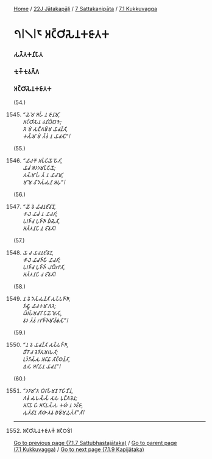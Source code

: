 
[Home](/) / [22J Jātakapāḷi](/tipitaka/22J.md) / [7 Sattakanipāta](/tipitaka/22J/7.md) / [7.1 Kukkuvagga](/tipitaka/22J/7/7.1.md)

# 𑁭𑁇𑁧𑁇𑁮 𑀅𑀝𑁆𑀞𑀺𑀲𑁂𑀦𑀓𑀚𑀸𑀢𑀓

### 𑀲𑀢𑁆𑀢𑀓𑀦𑀺𑀧𑀸𑀢

### 𑀓𑀼𑀓𑁆𑀓𑀼𑀯𑀕𑁆𑀕

### 𑀅𑀝𑁆𑀞𑀺𑀲𑁂𑀦𑀓𑀚𑀸𑀢𑀓

(54.)

1545. _“𑀬𑁂𑀫𑁂 𑀅𑀳𑀁 𑀦 𑀚𑀸𑀦𑀸𑀫𑀺,_  
_𑀅𑀝𑁆𑀞𑀺𑀲𑁂𑀦 𑀯𑀦𑀺𑀩𑁆𑀩𑀓𑁂;_  
_𑀢𑁂 𑀫𑀁 𑀲𑀗𑁆𑀕𑀫𑁆𑀫 𑀬𑀸𑀘𑀦𑁆𑀢𑀺,_  
_𑀓𑀲𑁆𑀫𑀸 𑀫𑀁 𑀢𑁆𑀯𑀁 𑀦 𑀬𑀸𑀘𑀲𑀺”𑁇_  


(55.)

1546. _“𑀬𑀸𑀘𑀓𑁄 𑀅𑀧𑁆𑀧𑀺𑀬𑁄 𑀳𑁄𑀢𑀺,_  
_𑀬𑀸𑀘𑀁 𑀅𑀤𑀤𑀫𑀧𑁆𑀧𑀺𑀬𑁄;_  
_𑀢𑀲𑁆𑀫𑀸𑀳𑀁 𑀢𑀁 𑀦 𑀬𑀸𑀘𑀸𑀫𑀺,_  
_𑀫𑀸 𑀫𑁂 𑀯𑀺𑀤𑁂𑀲𑁆𑀲𑀦𑀸 𑀅𑀳𑀼”𑁇_  


(56.)

1547. _“𑀬𑁄 𑀯𑁂 𑀬𑀸𑀘𑀦𑀚𑀻𑀯𑀸𑀦𑁄,_  
_𑀓𑀸𑀮𑁂 𑀬𑀸𑀘𑀁 𑀦 𑀬𑀸𑀘𑀢𑀺;_  
_𑀧𑀭𑀜𑁆𑀘 𑀧𑀼𑀜𑁆𑀜𑀸 𑀥𑀁𑀲𑁂𑀢𑀺,_  
_𑀅𑀢𑁆𑀢𑀦𑀸𑀧𑀺 𑀦 𑀚𑀻𑀯𑀢𑀺𑁇_  


(57.)

1548. _𑀬𑁄 𑀘 𑀬𑀸𑀘𑀦𑀚𑀻𑀯𑀸𑀦𑁄,_  
_𑀓𑀸𑀮𑁂 𑀬𑀸𑀘𑀜𑁆𑀳𑀺 𑀬𑀸𑀘𑀢𑀺;_  
_𑀧𑀭𑀜𑁆𑀘 𑀧𑀼𑀜𑁆𑀜𑀁 𑀮𑀩𑁆𑀪𑁂𑀢𑀺,_  
_𑀅𑀢𑁆𑀢𑀦𑀸𑀧𑀺 𑀘 𑀚𑀻𑀯𑀢𑀺𑁇_  


(58.)

1549. _𑀦 𑀯𑁂 𑀤𑁂𑀲𑁆𑀲𑀦𑁆𑀢𑀺 𑀲𑀧𑁆𑀧𑀜𑁆𑀜𑀸,_  
_𑀤𑀺𑀲𑁆𑀯𑀸 𑀬𑀸𑀘𑀓𑀫𑀸𑀕𑀢𑁂;_  
_𑀩𑁆𑀭𑀳𑁆𑀫𑀘𑀸𑀭𑀺 𑀧𑀺𑀬𑁄 𑀫𑁂𑀲𑀺,_  
_𑀯𑀤 𑀢𑁆𑀯𑀁 𑀪𑀜𑁆𑀜𑀫𑀺𑀘𑁆𑀙𑀲𑀺”𑁇_  


(59.)

1550. _“𑀦 𑀯𑁂 𑀬𑀸𑀘𑀦𑁆𑀢𑀺 𑀲𑀧𑁆𑀧𑀜𑁆𑀜𑀸,_  
_𑀥𑀻𑀭𑁄 𑀘 𑀯𑁂𑀤𑀺𑀢𑀼𑀫𑀭𑀳𑀢𑀺;_  
_𑀉𑀤𑁆𑀤𑀺𑀲𑁆𑀲 𑀅𑀭𑀺𑀬𑀸 𑀢𑀺𑀝𑁆𑀞𑀦𑁆𑀢𑀺,_  
_𑀏𑀲𑀸 𑀅𑀭𑀺𑀬𑀸𑀦 𑀬𑀸𑀘𑀦𑀸”𑁇_  


(60.)

1551. _“𑀤𑀤𑀸𑀫𑀺 𑀢𑁂 𑀩𑁆𑀭𑀸𑀳𑁆𑀫𑀡 𑀭𑁄𑀳𑀺𑀡𑀻𑀦𑀁,_  
_𑀕𑀯𑀁 𑀲𑀳𑀲𑁆𑀲𑀁 𑀲𑀳 𑀧𑀼𑀗𑁆𑀕𑀯𑁂𑀦;_  
_𑀅𑀭𑀺𑀬𑁄 𑀳𑀺 𑀅𑀭𑀺𑀬𑀲𑁆𑀲 𑀓𑀣𑀁 𑀦 𑀤𑀚𑁆𑀚𑀸,_  
_𑀲𑀼𑀢𑁆𑀯𑀸𑀦 𑀕𑀸𑀣𑀸 𑀢𑀯 𑀥𑀫𑁆𑀫𑀬𑀼𑀢𑁆𑀢𑀸”𑀢𑀺𑁇_  


---

1552. 𑀅𑀝𑁆𑀞𑀺𑀲𑁂𑀦𑀓𑀚𑀸𑀢𑀓𑀁 𑀅𑀝𑁆𑀞𑀫𑀁𑁇



[Go to previous page (7.1.7 Sattubhastajātaka)](/tipitaka/22J/7/7.1/7.1.7.md) / [Go to parent page (7.1 Kukkuvagga)](/tipitaka/22J/7/7.1.md) / [Go to next page (7.1.9 Kapijātaka)](/tipitaka/22J/7/7.1/7.1.9.md)



